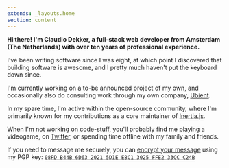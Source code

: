 ```yaml
---
extends: _layouts.home
section: content
---
```


**Hi there! I'm Claudio Dekker, a full-stack web developer from Amsterdam (The Netherlands) with over ten years of professional experience.**

I've been writing software since I was eight, at which point I discovered that building software is awesome, and I pretty much haven't put the keyboard down since.

I'm currently working on a to-be announced project of my own, and occasionally also do consulting work through my own company, [Ubient](https://ubient.net).

In my spare time, I'm active within the open-source community, where I'm primarily known for my contributions as a core maintainer of [Inertia.js](https://inertiajs.com).

When I'm not working on code-stuff, you'll probably find me playing a videogame, on [Twitter](https://twitter.com/claudiodekker), or spending time offline with my family and friends.

If you need to message me securely, you can [encrypt your message](https://www.gnupg.org/gph/en/manual/x110.html) using my PGP key: [`08FD B44B 6D63 2021 5D1E E8C1 3025 FFE2 33CC C24B`](https://keybase.io/claudiodekker/pgp_keys.asc?fingerprint=08fdb44b6d6320215d1ee8c13025ffe233ccc24b)
